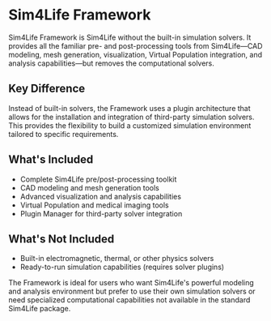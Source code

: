 # Sim4Life Framework

Sim4Life Framework is Sim4Life without the built-in simulation solvers. It provides all the familiar pre- and post-processing tools from Sim4Life—CAD modeling, mesh generation, visualization, Virtual Population integration, and analysis capabilities—but removes the computational solvers.

## Key Difference
Instead of built-in solvers, the Framework uses a plugin architecture that allows for the installation and integration of third-party simulation solvers. This provides the flexibility to build a customized simulation environment tailored to specific requirements.

## What's Included

- Complete Sim4Life pre/post-processing toolkit
- CAD modeling and mesh generation tools
- Advanced visualization and analysis capabilities
- Virtual Population and medical imaging tools
- Plugin Manager for third-party solver integration

## What's Not Included

- Built-in electromagnetic, thermal, or other physics solvers
- Ready-to-run simulation capabilities (requires solver plugins)

The Framework is ideal for users who want Sim4Life's powerful modeling and analysis environment but prefer to use their own simulation solvers or need specialized computational capabilities not available in the standard Sim4Life package.